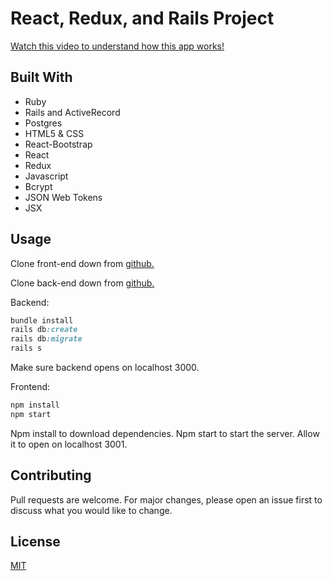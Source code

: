 # React, Redux, and Rails Project

[Watch this video to understand how this app works!](https://youtu.be/oRKfUllPw5g)

## Built With

- Ruby
- Rails and ActiveRecord
- Postgres
- HTML5 & CSS
- React-Bootstrap
- React
- Redux
- Javascript
- Bcrypt
- JSON Web Tokens
- JSX

## Usage

Clone front-end down from [github.](https://github.com/TabathaSlatton/Empower-Frontend)

Clone back-end down from [github.](https://github.com/TabathaSlatton/Empower-Backend)

Backend:

```ruby
bundle install
rails db:create
rails db:migrate
rails s
```

Make sure backend opens on localhost 3000.

Frontend:

```js
npm install
npm start
```

Npm install to download dependencies.
Npm start to start the server. Allow it to open on localhost 3001.

## Contributing

Pull requests are welcome. For major changes, please open an issue first to discuss what you would like to change.

## License

[MIT](https://choosealicense.com/licenses/mit/)
